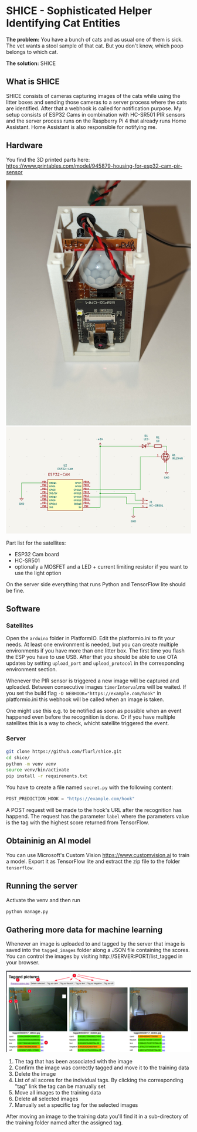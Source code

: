# SHICE - Sophisticated Helper Identifying Cat Entities

__The problem:__ You have a bunch of cats and as usual one of them is sick. The vet wants a stool sample of that cat. But you don't know, which poop belongs to which cat.

__The solution:__ SHICE

## What is SHICE
SHICE consists of cameras capturing images of the cats while using the litter boxes and sending those cameras to a server process where the cats are identified. After that a webhook is called for notification purpose.
My setup consists of ESP32 Cams in combination with HC-SR501 PIR sensors and the server process runs on the Raspberry Pi 4 that already runs Home Assistant. Home Assistant is also responsible for notifying me.

## Hardware
You find the 3D printed parts here: https://www.printables.com/model/945879-housing-for-esp32-cam-pir-sensor

![SHICE satellite](satellite.jpg "SHICE satellite")
![satellite schematics](schematic.png "satellite schematic")


Part list for the satellites:
- ESP32 Cam board
- HC-SR501
- optionally a MOSFET and a LED + current limiting resistor if you want to use the light option

On the server side everything that runs Python and TensorFlow lite should be fine.

## Software
### Satellites
Open the `arduino` folder in PlatformIO. Edit the platformio.ini to fit your needs. At least one environment is needed, but you can create multiple environments if you have more than one litter box. 
The first time you flash the ESP you have to use USB. After that you should be able to use OTA updates by setting `upload_port` and `upload_protocol` in the corresponding environment section.

Whenever the PIR sensor is triggered a new image will be captured and uploaded. Between consecutive images `timerInterval`ms will be waited. If you set the build flag `-D WEBHOOK="https://example.com/hook"` in platformio.ini this webhook will be called when an image is taken.

One might use this e.g. to be notified as soon as possible when an event happened even before the recognition is done. Or if you have multiple satellites this is a way to check, whicht satellite triggered the event.

### Server
```bash
git clone https://github.com/flurl/shice.git
cd shice/
python -m venv venv
source venv/bin/activate
pip install -r requirements.txt
```

You have to create a file named `secret.py`  with the following content:

```python
POST_PREDICTION_HOOK = "https://example.com/hook"
```

A POST request will be made to the hook's URL after the recognition has happend. The request has the parameter `label` where the parameters value is the tag with the highest score returned from TensorFlow.

## Obtaininig an AI model
You can use Microsoft's Custom Vision https://www.customvision.ai to train a model. Export it as TensorFlow lite and extract the zip file to the folder `tensorflow`.

## Running the server
Activate the venv and then run
```bash
python manage.py
```

## Gathering more data for machine learning
Whenever an image is uploaded to and tagged by the server that image is saved into the `tagged_images` folder along a JSON file containing the scores. You can control the images by visiting http://SERVER:PORT/list_tagged in your browser. 

![SHICE web interface](webinterface.png "SHICE web interface")

1. The tag that has been associated with the image
2. Confirm the image was correctly tagged and move it to the training data
3. Delete the image
4. List of all scores for the individual tags. By clicking the corresponding "tag" link the tag can be manually set
5. Move all images to the training data
6. Delete all selected images
7. Manually set a specific tag for the selected images

After moving an image to the training data you'll find it in a sub-directory of the training folder named after the assigned tag.
